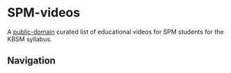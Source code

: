 # SPM-videos
A [public-domain](/LICENSE) curated list of educational videos for SPM students for the KBSM syllabus.

## Navigation
